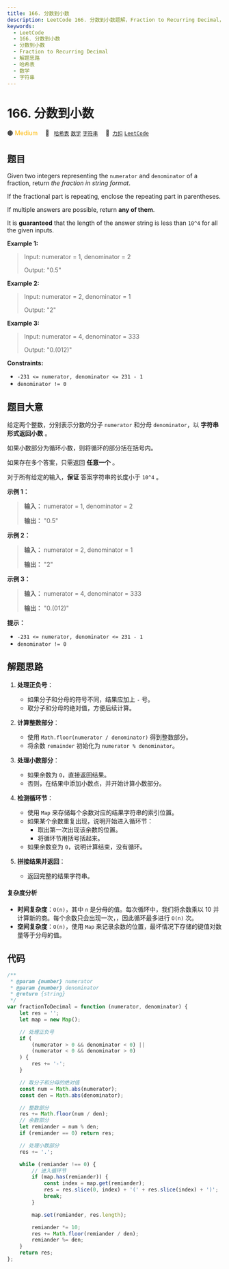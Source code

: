 ```yaml
---
title: 166. 分数到小数
description: LeetCode 166. 分数到小数题解，Fraction to Recurring Decimal，包含解题思路、复杂度分析以及完整的 JavaScript 代码实现。
keywords:
  - LeetCode
  - 166. 分数到小数
  - 分数到小数
  - Fraction to Recurring Decimal
  - 解题思路
  - 哈希表
  - 数学
  - 字符串
---
```


# 166. 分数到小数

🟠 <font color=#ffb800>Medium</font>&emsp; 🔖&ensp; [`哈希表`](/tag/hash-table.md) [`数学`](/tag/math.md) [`字符串`](/tag/string.md)&emsp; 🔗&ensp;[`力扣`](https://leetcode.cn/problems/fraction-to-recurring-decimal) [`LeetCode`](https://leetcode.com/problems/fraction-to-recurring-decimal)

## 题目

Given two integers representing the `numerator` and `denominator` of a
fraction, return _the fraction in string format_.

If the fractional part is repeating, enclose the repeating part in
parentheses.

If multiple answers are possible, return **any of them**.

It is **guaranteed** that the length of the answer string is less than `10^4`
for all the given inputs.

**Example 1:**

> Input: numerator = 1, denominator = 2
>
> Output: "0.5"

**Example 2:**

> Input: numerator = 2, denominator = 1
>
> Output: "2"

**Example 3:**

> Input: numerator = 4, denominator = 333
>
> Output: "0.(012)"

**Constraints:**

- `-231 <= numerator, denominator <= 231 - 1`
- `denominator != 0`

## 题目大意

给定两个整数，分别表示分数的分子 `numerator` 和分母 `denominator`，以 **字符串形式返回小数** 。

如果小数部分为循环小数，则将循环的部分括在括号内。

如果存在多个答案，只需返回 **任意一个** 。

对于所有给定的输入，**保证** 答案字符串的长度小于 `10^4` 。

**示例 1：**

> **输入：** numerator = 1, denominator = 2
>
> **输出：** "0.5"

**示例 2：**

> **输入：** numerator = 2, denominator = 1
>
> **输出：** "2"

**示例 3：**

> **输入：** numerator = 4, denominator = 333
>
> **输出：** "0.(012)"

**提示：**

- `-231 <= numerator, denominator <= 231 - 1`
- `denominator != 0`

## 解题思路

1. **处理正负号**：

   - 如果分子和分母的符号不同，结果应加上 `-` 号。
   - 取分子和分母的绝对值，方便后续计算。

2. **计算整数部分**：

   - 使用 `Math.floor(numerator / denominator)` 得到整数部分。
   - 将余数 `remainder` 初始化为 `numerator % denominator`。

3. **处理小数部分**：

   - 如果余数为 `0`，直接返回结果。
   - 否则，在结果中添加小数点，并开始计算小数部分。

4. **检测循环节**：

   - 使用 `Map` 来存储每个余数对应的结果字符串的索引位置。
   - 如果某个余数重复出现，说明开始进入循环节：
     - 取出第一次出现该余数的位置。
     - 将循环节用括号括起来。
   - 如果余数变为 `0`，说明计算结束，没有循环。

5. **拼接结果并返回**：
   - 返回完整的结果字符串。

#### 复杂度分析

- **时间复杂度**：`O(n)`，其中 `n` 是分母的值。每次循环中，我们将余数乘以 10 并计算新的商。每个余数只会出现一次，，因此循环最多进行 `O(n)` 次。
- **空间复杂度**：`O(n)`，使用 `Map` 来记录余数的位置，最坏情况下存储的键值对数量等于分母的值。

## 代码

```javascript
/**
 * @param {number} numerator
 * @param {number} denominator
 * @return {string}
 */
var fractionToDecimal = function (numerator, denominator) {
	let res = '';
	let map = new Map();

	// 处理正负号
	if (
		(numerator > 0 && denominator < 0) ||
		(numerator < 0 && denominator > 0)
	) {
		res += '-';
	}

	// 取分子和分母的绝对值
	const num = Math.abs(numerator);
	const den = Math.abs(denominator);

	// 整数部分
	res += Math.floor(num / den);
	// 余数部分
	let remiander = num % den;
	if (remiander == 0) return res;

	// 处理小数部分
	res += '.';

	while (remiander !== 0) {
		// 进入循环节
		if (map.has(remiander)) {
			const index = map.get(remiander);
			res = res.slice(0, index) + '(' + res.slice(index) + ')';
			break;
		}

		map.set(remiander, res.length);

		remiander *= 10;
		res += Math.floor(remiander / den);
		remiander %= den;
	}
	return res;
};
```
